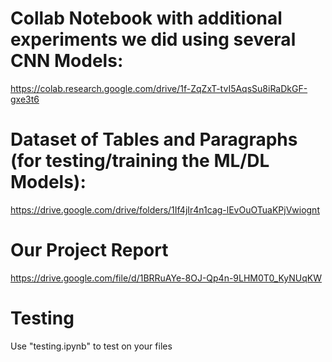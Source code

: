 # Collab Notebook with additional experiments we did using several CNN Models:

https://colab.research.google.com/drive/1f-ZqZxT-tvI5AqsSu8iRaDkGF-gxe3t6

# Dataset of Tables and Paragraphs (for testing/training the ML/DL Models):

https://drive.google.com/drive/folders/1If4jIr4n1cag-lEvOuOTuaKPjVwiognt

# Our Project Report

https://drive.google.com/file/d/1BRRuAYe-8OJ-Qp4n-9LHM0T0_KyNUqKW

# Testing 
Use "testing.ipynb" to test on your files
